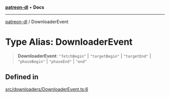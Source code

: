 [**patreon-dl**](../README.md) • **Docs**

***

[patreon-dl](../README.md) / DownloaderEvent

# Type Alias: DownloaderEvent

> **DownloaderEvent**: `"fetchBegin"` \| `"targetBegin"` \| `"targetEnd"` \| `"phaseBegin"` \| `"phaseEnd"` \| `"end"`

## Defined in

[src/downloaders/DownloaderEvent.ts:6](https://github.com/patrickkfkan/patreon-dl/blob/9af63ff8fb311b0c258b1f0abf6afcc007d73ad0/src/downloaders/DownloaderEvent.ts#L6)
